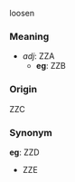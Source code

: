 loosen
### Meaning
+ _adj_: ZZA
    + __eg__: ZZB

### Origin

ZZC

### Synonym

__eg__: ZZD

+ ZZE


